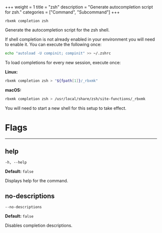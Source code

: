 +++
weight = 1
title = "zsh"
description = "Generate autocompletion script for zsh."
categories = ["Command", "Subcommand"]
+++

`rbxmk completion zsh`

Generate the autocompletion script for the zsh shell.

If shell completion is not already enabled in your environment you will need
to enable it. You can execute the following once:

```bash
echo "autoload -U compinit; compinit" >> ~/.zshrc
```

To load completions for every new session, execute once:

**Linux:**

```bash
rbxmk completion zsh > "${fpath[1]}/_rbxmk"
```

**macOS:**

```bash
rbxmk completion zsh > /usr/local/share/zsh/site-functions/_rbxmk
```

You will need to start a new shell for this setup to take effect.

# Flags

----

## help

`-h, --help`

**Default:** `false`

Displays help for the command.

## no-descriptions

`--no-descriptions`

**Default:** `false`

Disables completion descriptions.